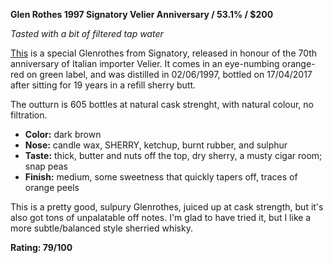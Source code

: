 **Glen Rothes 1997 Signatory Velier Anniversary / 53.1% / $200**

*Tasted with a bit of filtered tap water*

[This](https://www.whiskybase.com/whiskies/whisky/103497/glenrothes-1997-sv) is a special Glenrothes from Signatory, released in honour of the 70th anniversary of Italian importer Velier. It comes in an eye-numbing orange-red on green label, and was distilled in 02/06/1997, bottled on 17/04/2017 after sitting for 19 years in a refill sherry butt.

The outturn is 605 bottles at natural cask strenght, with natural colour, no filtration.

* **Color:** dark brown
* **Nose:** candle wax, SHERRY, ketchup, burnt rubber, and sulphur
* **Taste:** thick, butter and nuts off the top, dry sherry, a musty cigar room; snap peas
* **Finish:** medium, some sweetness that quickly tapers off, traces of orange peels

This is a pretty good, sulpury Glenrothes, juiced up at cask strength, but it's also got tons of unpalatable  off notes.  I'm glad to have tried it, but I like a more subtle/balanced style sherried whisky.

**Rating: 79/100**